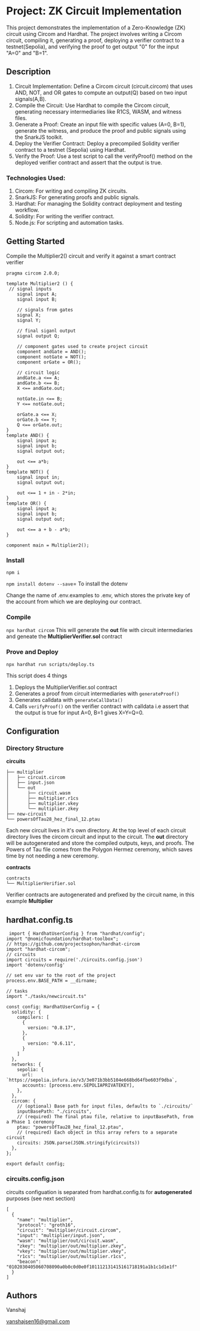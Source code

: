 # Project: ZK Circuit Implementation
This project demonstrates the implementation of a Zero-Knowledge (ZK) circuit using Circom and Hardhat. The project involves writing a Circom circuit, compiling it, generating a proof, deploying a verifier contract to a testnet(Sepolia), and verifying the proof to get output "0" for the input "A=0" and "B=1".

## Description
1. Circuit Implementation: Define a Circom circuit (circuit.circom) that uses AND, NOT, and OR gates to compute an output(Q) based on two input signals(A,B).
2. Compile the Circuit: Use Hardhat to compile the Circom circuit, generating necessary intermediaries like R1CS, WASM, and witness files.
3. Generate a Proof: Create an input file with specific values (A=0, B=1), generate the witness, and produce the proof and public signals using the SnarkJS toolkit.
4. Deploy the Verifier Contract: Deploy a precompiled Solidity verifier contract to a testnet (Sepolia) using Hardhat.
5. Verify the Proof: Use a test script to call the verifyProof() method on the deployed verifier contract and assert that the output is true.
### Technologies Used:
1. Circom: For writing and compiling ZK circuits.
2. SnarkJS: For generating proofs and public signals.
3. Hardhat: For managing the Solidity contract deployment and testing workflow.
4. Solidity: For writing the verifier contract.
5. Node.js: For scripting and automation tasks.
   
## Getting Started
Compile the Multiplier2() circuit and verify it against a smart contract verifier
```
pragma circom 2.0.0;

template Multiplier2 () {  
 // signal inputs
    signal input A;
    signal input B;

    // signals from gates
    signal X;
    signal Y;
     
    // final siganl output
    signal output Q;

    // component gates used to create project circuit
    component andGate = AND();
    component notGate = NOT();
    component orGate = OR();

    // circuit logic
    andGate.a <== A;
    andGate.b <== B;
    X <== andGate.out;

    notGate.in <== B;
    Y <== notGate.out;

    orGate.a <== X;
    orGate.b <== Y;
    Q <== orGate.out;
}
template AND() {
    signal input a;
    signal input b;
    signal output out;

    out <== a*b;
}
template NOT() {
    signal input in;
    signal output out;

    out <== 1 + in - 2*in;
}
template OR() {
    signal input a;
    signal input b;
    signal output out;

    out <== a + b - a*b;
}

component main = Multiplier2();
```
### Install
`npm i`

`npm install dotenv --save`= To install the dotenv 

Change the name of .env.examples to .env, which stores the private key of the account from which we are deploying our contract.

### Compile
`npx hardhat circom` 
This will generate the **out** file with circuit intermediaries and geneate the **MultiplierVerifier.sol** contract

### Prove and Deploy
`npx hardhat run scripts/deploy.ts`

This script does 4 things  
1. Deploys the MultiplierVerifier.sol contract
2. Generates a proof from circuit intermediaries with `generateProof()`
3. Generates calldata with `generateCallData()`
4. Calls `verifyProof()` on the verifier contract with calldata i.e assert that the output is true for input A=0, B=1 gives X=Y=Q=0.

## Configuration
### Directory Structure
**circuits**
```
├── multiplier
│   ├── circuit.circom
│   ├── input.json
│   └── out
│       ├── circuit.wasm
│       ├── multiplier.r1cs
│       ├── multiplier.vkey
│       └── multiplier.zkey
├── new-circuit
└── powersOfTau28_hez_final_12.ptau
```
Each new circuit lives in it's own directory. At the top level of each circuit directory lives the circom circuit and input to the circuit.
The **out** directory will be autogenerated and store the compiled outputs, keys, and proofs. The Powers of Tau file comes from the Polygon Hermez ceremony, which saves time by not needing a new ceremony. 

**contracts**
```
contracts
└── MultiplierVerifier.sol
```
Verifier contracts are autogenerated and prefixed by the circuit name, in this example **Multiplier**

## hardhat.config.ts
```
 import { HardhatUserConfig } from "hardhat/config";
import "@nomicfoundation/hardhat-toolbox";
// https://github.com/projectsophon/hardhat-circom
import "hardhat-circom";
// circuits
import circuits = require('./circuits.config.json')
import 'dotenv/config'

// set env var to the root of the project
process.env.BASE_PATH = __dirname;

// tasks
import "./tasks/newcircuit.ts"

const config: HardhatUserConfig = {
  solidity: {
    compilers: [
      {
        version: "0.8.17",
      },
      {
        version: "0.6.11",
      }
    ]
  },
  networks: {
    sepolia: {
      url: `https://sepolia.infura.io/v3/3e071b3bb5104e668bd64fbe603f9dba`,
      accounts: [process.env.SEPOLIAPRIVATEKEY],
    },
  },
  circom: {
    // (optional) Base path for input files, defaults to `./circuits/`
    inputBasePath: "./circuits",
    // (required) The final ptau file, relative to inputBasePath, from a Phase 1 ceremony
    ptau: "powersOfTau28_hez_final_12.ptau",
    // (required) Each object in this array refers to a separate circuit
    circuits: JSON.parse(JSON.stringify(circuits))
  },
};

export default config;
```
### circuits.config.json
circuits configuation is separated from hardhat.config.ts for **autogenerated** purposes (see next section)
```
[
  {
    "name": "multiplier",
    "protocol": "groth16",
    "circuit": "multiplier/circuit.circom",
    "input": "multiplier/input.json",
    "wasm": "multiplier/out/circuit.wasm",
    "zkey": "multiplier/out/multiplier.zkey",
    "vkey": "multiplier/out/multiplier.vkey",
    "r1cs": "multiplier/out/multiplier.r1cs",
    "beacon": "0102030405060708090a0b0c0d0e0f101112131415161718191a1b1c1d1e1f"
  }
]
```

## Authors

Vanshaj

vanshajsen16@gmail.com

